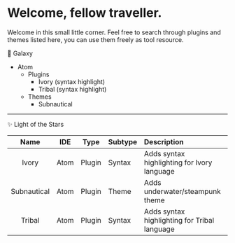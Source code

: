 # Welcome, fellow traveller.
Welcome in this small little corner. Feel free to search through plugins and themes listed here,
you can use them freely as tool resource.

🌌 Galaxy

- Atom
  - Plugins
    - Ivory (syntax highlight)
    - Tribal (syntax highlight)
  - Themes
    - Subnautical

---
✨ Light of the Stars

| Name        |  IDE |  Type  | Subtype |                 Description                  | Status |                                       Link                                       |
|:-----------:|:----:|:------:|:--------|:---------------------------------------------|:------:|:--------------------------------------------------------------------------------:|
| Ivory       | Atom | Plugin | Syntax  | Adds syntax highlighting for Ivory language  |   🟩   |                                       None                                       |
| Subnautical | Atom | Plugin |  Theme  | Adds underwater/steampunk theme              |   🟩   |                                       None                                       |
| Tribal      | Atom | Plugin | Syntax  | Adds syntax highlighting for Tribal language |   🟩   | [None](https://github.com/Toma400/IDE-plugins/tree/a_dream/Atom/language-tribal) |
